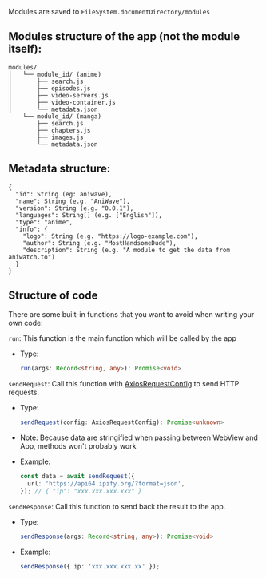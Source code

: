 Modules are saved to `FileSystem.documentDirectory/modules`

## Modules structure of the app (not the module itself):

```
modules/
│   └── module_id/ (anime)
│       ├── search.js
│       ├── episodes.js
│       ├── video-servers.js
│       ├── video-container.js
│       └── metadata.json
    └── module_id/ (manga)
        ├── search.js
        ├── chapters.js
        ├── images.js
        └── metadata.json
```

## Metadata structure:

```
{
  "id": String (eg: aniwave),
  "name": String (e.g. "AniWave"),
  "version": String (e.g. "0.0.1"),
  "languages": String[] (e.g. ["English"]),
  "type": "anime",
  "info": {
    "logo": String (e.g. "https://logo-example.com"),
    "author": String (e.g. "MostHandsomeDude"),
    "description": String (e.g. "A module to get the data from aniwatch.to")
  }
}
```

## Structure of code

There are some built-in functions that you want to avoid when writing your own code:

`run`: This function is the main function which will be called by the app

- Type:
  ```ts
  run(args: Record<string, any>): Promise<void>
  ```

`sendRequest`: Call this function with [AxiosRequestConfig](https://axios-http.com/docs/req_config) to send HTTP requests.

- Type:
  ```ts
  sendRequest(config: AxiosRequestConfig): Promise<unknown>
  ```
- Note: Because data are stringified when passing between WebView and App, methods won't probably work

- Example:
  ```ts
  const data = await sendRequest({
    url: 'https://api64.ipify.org/?format=json',
  }); // { "ip": "xxx.xxx.xxx.xxx" }
  ```

`sendResponse`: Call this function to send back the result to the app.

- Type:

  ```ts
  sendResponse(args: Record<string, any>): Promise<void>
  ```

- Example:

  ```ts
  sendResponse({ ip: 'xxx.xxx.xxx.xx' });
  ```
